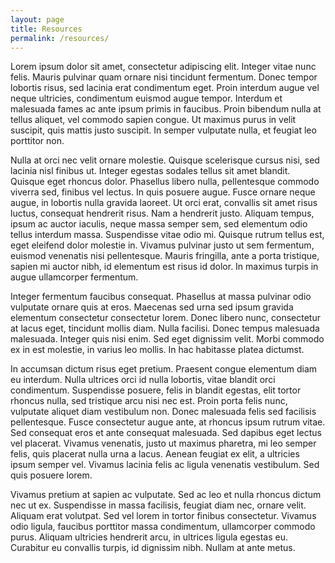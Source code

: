 ```yaml
---
layout: page
title: Resources
permalink: /resources/
---
```




Lorem ipsum dolor sit amet, consectetur adipiscing elit. Integer vitae nunc felis. Mauris pulvinar quam ornare nisi tincidunt fermentum. Donec tempor lobortis risus, sed lacinia erat condimentum eget. Proin interdum augue vel neque ultricies, condimentum euismod augue tempor. Interdum et malesuada fames ac ante ipsum primis in faucibus. Proin bibendum nulla at tellus aliquet, vel commodo sapien congue. Ut maximus purus in velit suscipit, quis mattis justo suscipit. In semper vulputate nulla, et feugiat leo porttitor non.

Nulla at orci nec velit ornare molestie. Quisque scelerisque cursus nisi, sed lacinia nisl finibus ut. Integer egestas sodales tellus sit amet blandit. Quisque eget rhoncus dolor. Phasellus libero nulla, pellentesque commodo viverra sed, finibus vel lectus. In quis posuere augue. Fusce ornare neque augue, in lobortis nulla gravida laoreet. Ut orci erat, convallis sit amet risus luctus, consequat hendrerit risus. Nam a hendrerit justo. Aliquam tempus, ipsum ac auctor iaculis, neque massa semper sem, sed elementum odio tellus interdum massa. Suspendisse vitae odio mi. Quisque rutrum tellus est, eget eleifend dolor molestie in. Vivamus pulvinar justo ut sem fermentum, euismod venenatis nisi pellentesque. Mauris fringilla, ante a porta tristique, sapien mi auctor nibh, id elementum est risus id dolor. In maximus turpis in augue ullamcorper fermentum.

Integer fermentum faucibus consequat. Phasellus at massa pulvinar odio vulputate ornare quis at eros. Maecenas sed urna sed ipsum gravida elementum consectetur consectetur lorem. Donec libero nunc, consectetur at lacus eget, tincidunt mollis diam. Nulla facilisi. Donec tempus malesuada malesuada. Integer quis nisi enim. Sed eget dignissim velit. Morbi commodo ex in est molestie, in varius leo mollis. In hac habitasse platea dictumst.

In accumsan dictum risus eget pretium. Praesent congue elementum diam eu interdum. Nulla ultrices orci id nulla lobortis, vitae blandit orci condimentum. Suspendisse posuere, felis in blandit egestas, elit tortor rhoncus nulla, sed tristique arcu nisi nec est. Proin porta felis nunc, vulputate aliquet diam vestibulum non. Donec malesuada felis sed facilisis pellentesque. Fusce consectetur augue ante, at rhoncus ipsum rutrum vitae. Sed consequat eros et ante consequat malesuada. Sed dapibus eget lectus vel placerat. Vivamus venenatis, justo ut maximus pharetra, mi leo semper felis, quis placerat nulla urna a lacus. Aenean feugiat ex elit, a ultricies ipsum semper vel. Vivamus lacinia felis ac ligula venenatis vestibulum. Sed quis posuere lorem.

Vivamus pretium at sapien ac vulputate. Sed ac leo et nulla rhoncus dictum nec ut ex. Suspendisse in massa facilisis, feugiat diam nec, ornare velit. Aliquam erat volutpat. Sed vel lorem in tortor finibus consectetur. Vivamus odio ligula, faucibus porttitor massa condimentum, ullamcorper commodo purus. Aliquam ultricies hendrerit arcu, in ultrices ligula egestas eu. Curabitur eu convallis turpis, id dignissim nibh. Nullam at ante metus.